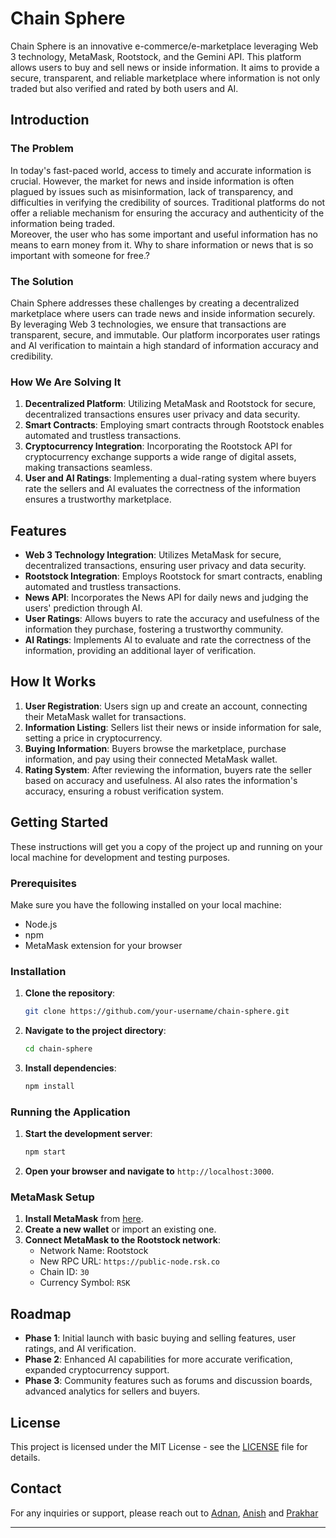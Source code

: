 # Chain Sphere

Chain Sphere is an innovative e-commerce/e-marketplace leveraging Web 3 technology, MetaMask, Rootstock, and the Gemini API. This platform allows users to buy and sell news or inside information. It aims to provide a secure, transparent, and reliable marketplace where information is not only traded but also verified and rated by both users and AI.

## Introduction

### The Problem

In today's fast-paced world, access to timely and accurate information is crucial. However, the market for news and inside information is often plagued by issues such as misinformation, lack of transparency, and difficulties in verifying the credibility of sources. Traditional platforms do not offer a reliable mechanism for ensuring the accuracy and authenticity of the information being traded.
<br>
Moreover, the user who has some important and useful information has no means to earn money from it. Why to share information or news that is so important with someone for free.?
### The Solution

Chain Sphere addresses these challenges by creating a decentralized marketplace where users can trade news and inside information securely. By leveraging Web 3 technologies, we ensure that transactions are transparent, secure, and immutable. Our platform incorporates user ratings and AI verification to maintain a high standard of information accuracy and credibility.

### How We Are Solving It

1. **Decentralized Platform**: Utilizing MetaMask and Rootstock for secure, decentralized transactions ensures user privacy and data security.
2. **Smart Contracts**: Employing smart contracts through Rootstock enables automated and trustless transactions.
3. **Cryptocurrency Integration**: Incorporating the Rootstock API for cryptocurrency exchange supports a wide range of digital assets, making transactions seamless.
4. **User and AI Ratings**: Implementing a dual-rating system where buyers rate the sellers and AI evaluates the correctness of the information ensures a trustworthy marketplace.

## Features

- **Web 3 Technology Integration**: Utilizes MetaMask for secure, decentralized transactions, ensuring user privacy and data security.
- **Rootstock Integration**: Employs Rootstock for smart contracts, enabling automated and trustless transactions.
- **News API**: Incorporates the News API for daily news and judging the users' prediction through AI.
- **User Ratings**: Allows buyers to rate the accuracy and usefulness of the information they purchase, fostering a trustworthy community.
- **AI Ratings**: Implements AI to evaluate and rate the correctness of the information, providing an additional layer of verification.

## How It Works

1. **User Registration**: Users sign up and create an account, connecting their MetaMask wallet for transactions.
2. **Information Listing**: Sellers list their news or inside information for sale, setting a price in cryptocurrency.
3. **Buying Information**: Buyers browse the marketplace, purchase information, and pay using their connected MetaMask wallet.
4. **Rating System**: After reviewing the information, buyers rate the seller based on accuracy and usefulness. AI also rates the information's accuracy, ensuring a robust verification system.

## Getting Started

These instructions will get you a copy of the project up and running on your local machine for development and testing purposes.

### Prerequisites

Make sure you have the following installed on your local machine:

- Node.js
- npm
- MetaMask extension for your browser

### Installation

1. **Clone the repository**:
    ```bash
    git clone https://github.com/your-username/chain-sphere.git
    ```
2. **Navigate to the project directory**:
    ```bash
    cd chain-sphere
    ```
3. **Install dependencies**:
    ```bash
    npm install
    ```

### Running the Application

1. **Start the development server**:
    ```bash
    npm start
    ```
2. **Open your browser and navigate to** `http://localhost:3000`.

### MetaMask Setup

1. **Install MetaMask** from [here](https://metamask.io/).
2. **Create a new wallet** or import an existing one.
3. **Connect MetaMask to the Rootstock network**:
    - Network Name: Rootstock
    - New RPC URL: `https://public-node.rsk.co`
    - Chain ID: `30`
    - Currency Symbol: `RSK`


## Roadmap

- **Phase 1**: Initial launch with basic buying and selling features, user ratings, and AI verification.
- **Phase 2**: Enhanced AI capabilities for more accurate verification, expanded cryptocurrency support.
- **Phase 3**: Community features such as forums and discussion boards, advanced analytics for sellers and buyers.

## License

This project is licensed under the MIT License - see the [LICENSE](LICENSE) file for details.

## Contact

For any inquiries or support, please reach out to [Adnan](mailto:rizviadnan72@gmail.com), [Anish](mailto:your-email@example.com) and [Prakhar](mailto:your-email@example.com)

---


